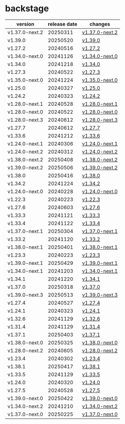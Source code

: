 # backstage	


|version|release date|changes|
|---|---|---|
|v1.37.0-next.2|20250311|[v1.37.0-next.2](./v1.37.0-next.2-20250311.md)|
|v1.39.0|20250520|[v1.39.0](./v1.39.0-20250520.md)|
|v1.27.2|20240516|[v1.27.2](./v1.27.2-20240516.md)|
|v1.34.0-next.0|20241126|[v1.34.0-next.0](./v1.34.0-next.0-20241126.md)|
|v1.34.0|20241218|[v1.34.0](./v1.34.0-20241218.md)|
|v1.27.3|20240522|[v1.27.3](./v1.27.3-20240522.md)|
|v1.35.0-next.0|20241224|[v1.35.0-next.0](./v1.35.0-next.0-20241224.md)|
|v1.25.0|20240327|[v1.25.0](./v1.25.0-20240327.md)|
|v1.24.2|20240323|[v1.24.2](./v1.24.2-20240323.md)|
|v1.28.0-next.1|20240528|[v1.28.0-next.1](./v1.28.0-next.1-20240528.md)|
|v1.28.0-next.0|20240522|[v1.28.0-next.0](./v1.28.0-next.0-20240522.md)|
|v1.28.0-next.3|20240612|[v1.28.0-next.3](./v1.28.0-next.3-20240612.md)|
|v1.27.7|20240612|[v1.27.7](./v1.27.7-20240612.md)|
|v1.33.6|20241212|[v1.33.6](./v1.33.6-20241212.md)|
|v1.24.0-next.1|20240306|[v1.24.0-next.1](./v1.24.0-next.1-20240306.md)|
|v1.24.0-next.2|20240312|[v1.24.0-next.2](./v1.24.0-next.2-20240312.md)|
|v1.38.0-next.2|20250408|[v1.38.0-next.2](./v1.38.0-next.2-20250408.md)|
|v1.39.0-next.2|20250506|[v1.39.0-next.2](./v1.39.0-next.2-20250506.md)|
|v1.38.0|20250416|[v1.38.0](./v1.38.0-20250416.md)|
|v1.34.2|20241224|[v1.34.2](./v1.34.2-20241224.md)|
|v1.24.0-next.0|20240228|[v1.24.0-next.0](./v1.24.0-next.0-20240228.md)|
|v1.22.3|20240223|[v1.22.3](./v1.22.3-20240223.md)|
|v1.27.6|20240603|[v1.27.6](./v1.27.6-20240603.md)|
|v1.33.3|20241121|[v1.33.3](./v1.33.3-20241121.md)|
|v1.33.4|20241122|[v1.33.4](./v1.33.4-20241122.md)|
|v1.37.0-next.1|20250304|[v1.37.0-next.1](./v1.37.0-next.1-20250304.md)|
|v1.33.2|20241120|[v1.33.2](./v1.33.2-20241120.md)|
|v1.38.0-next.1|20250401|[v1.38.0-next.1](./v1.38.0-next.1-20250401.md)|
|v1.23.3|20240223|[v1.23.3](./v1.23.3-20240223.md)|
|v1.39.0-next.1|20250429|[v1.39.0-next.1](./v1.39.0-next.1-20250429.md)|
|v1.34.0-next.1|20241203|[v1.34.0-next.1](./v1.34.0-next.1-20241203.md)|
|v1.34.1|20241220|[v1.34.1](./v1.34.1-20241220.md)|
|v1.37.0|20250318|[v1.37.0](./v1.37.0-20250318.md)|
|v1.39.0-next.3|20250513|[v1.39.0-next.3](./v1.39.0-next.3-20250513.md)|
|v1.27.4|20240527|[v1.27.4](./v1.27.4-20240527.md)|
|v1.24.1|20240323|[v1.24.1](./v1.24.1-20240323.md)|
|v1.32.6|20241129|[v1.32.6](./v1.32.6-20241129.md)|
|v1.31.4|20241129|[v1.31.4](./v1.31.4-20241129.md)|
|v1.37.1|20250403|[v1.37.1](./v1.37.1-20250403.md)|
|v1.38.0-next.0|20250325|[v1.38.0-next.0](./v1.38.0-next.0-20250325.md)|
|v1.28.0-next.2|20240605|[v1.28.0-next.2](./v1.28.0-next.2-20240605.md)|
|v1.23.4|20240302|[v1.23.4](./v1.23.4-20240302.md)|
|v1.38.1|20250417|[v1.38.1](./v1.38.1-20250417.md)|
|v1.33.5|20241129|[v1.33.5](./v1.33.5-20241129.md)|
|v1.24.0|20240320|[v1.24.0](./v1.24.0-20240320.md)|
|v1.27.5|20240528|[v1.27.5](./v1.27.5-20240528.md)|
|v1.39.0-next.0|20250422|[v1.39.0-next.0](./v1.39.0-next.0-20250422.md)|
|v1.34.0-next.2|20241210|[v1.34.0-next.2](./v1.34.0-next.2-20241210.md)|
|v1.37.0-next.0|20250225|[v1.37.0-next.0](./v1.37.0-next.0-20250225.md)|
